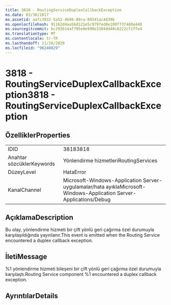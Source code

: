 ```yaml
---
title: 3818 - RoutingServiceDuplexCallbackException
ms.date: 03/30/2017
ms.assetid: aafc3932-5a52-4b99-89ca-09341ac4d39b
ms.openlocfilehash: 91162d4aa56d121e5c9797ed8e100f73f480e440
ms.sourcegitcommit: bc293b14af795e0e999e3304dd40c0222cf2ffe4
ms.translationtype: MT
ms.contentlocale: tr-TR
ms.lasthandoff: 11/26/2020
ms.locfileid: "96240829"
---
```

# <a name="3818---routingserviceduplexcallbackexception"></a><span data-ttu-id="4828c-102">3818 - RoutingServiceDuplexCallbackException</span><span class="sxs-lookup"><span data-stu-id="4828c-102">3818 - RoutingServiceDuplexCallbackException</span></span>

## <a name="properties"></a><span data-ttu-id="4828c-103">Özellikler</span><span class="sxs-lookup"><span data-stu-id="4828c-103">Properties</span></span>  
  
|||  
|-|-|  
|<span data-ttu-id="4828c-104">ID</span><span class="sxs-lookup"><span data-stu-id="4828c-104">ID</span></span>|<span data-ttu-id="4828c-105">3818</span><span class="sxs-lookup"><span data-stu-id="4828c-105">3818</span></span>|  
|<span data-ttu-id="4828c-106">Anahtar sözcükler</span><span class="sxs-lookup"><span data-stu-id="4828c-106">Keywords</span></span>|<span data-ttu-id="4828c-107">Yönlendirme hizmetleri</span><span class="sxs-lookup"><span data-stu-id="4828c-107">RoutingServices</span></span>|  
|<span data-ttu-id="4828c-108">Düzey</span><span class="sxs-lookup"><span data-stu-id="4828c-108">Level</span></span>|<span data-ttu-id="4828c-109">Hata</span><span class="sxs-lookup"><span data-stu-id="4828c-109">Error</span></span>|  
|<span data-ttu-id="4828c-110">Kanal</span><span class="sxs-lookup"><span data-stu-id="4828c-110">Channel</span></span>|<span data-ttu-id="4828c-111">Microsoft-Windows-Application Server-uygulamalar/hata ayıkla</span><span class="sxs-lookup"><span data-stu-id="4828c-111">Microsoft-Windows-Application Server-Applications/Debug</span></span>|  
  
## <a name="description"></a><span data-ttu-id="4828c-112">Açıklama</span><span class="sxs-lookup"><span data-stu-id="4828c-112">Description</span></span>  

 <span data-ttu-id="4828c-113">Bu olay, yönlendirme hizmeti bir çift yönlü geri çağırma özel durumuyla karşılaşıldığında yayınlanır.</span><span class="sxs-lookup"><span data-stu-id="4828c-113">This event is emitted when the Routing Service encountered a duplex callback exception.</span></span>  
  
## <a name="message"></a><span data-ttu-id="4828c-114">İleti</span><span class="sxs-lookup"><span data-stu-id="4828c-114">Message</span></span>  

 <span data-ttu-id="4828c-115">%1 yönlendirme hizmeti bileşeni bir çift yönlü geri çağırma özel durumuyla karşılaştı.</span><span class="sxs-lookup"><span data-stu-id="4828c-115">Routing Service component %1 encountered a duplex callback exception.</span></span>  
  
## <a name="details"></a><span data-ttu-id="4828c-116">Ayrıntılar</span><span class="sxs-lookup"><span data-stu-id="4828c-116">Details</span></span>

